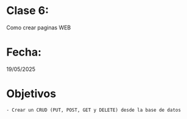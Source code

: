 # Clase 6: 
Como crear paginas WEB

# Fecha: 
19/05/2025

# Objetivos
    - Crear un CRUD (PUT, POST, GET y DELETE) desde la base de datos